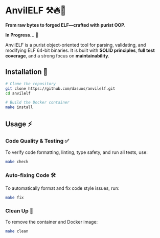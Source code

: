 # AnvilELF ⚒️🔥🚀

**From raw bytes to forged ELF—crafted with purist OOP.**

**In Progress... 🚧**

AnvilELF is a purist object-oriented tool for parsing, validating, and modifying ELF 64-bit binaries. It is built with **SOLID principles**, **full test coverage**, and a strong focus on **maintainability**.


## Installation 🐍
```sh
# Clone the repository
git clone https://github.com/dasuos/anvilelf.git
cd anvilelf

# Build the Docker container
make install
```

## Usage ⚡

### Code Quality & Testing ✅
To verify code formatting, linting, type safety, and run all tests, use:
```sh
make check
```

### Auto-fixing Code 🛠️
To automatically format and fix code style issues, run:
```sh
make fix
```

### Clean Up 🧹
To remove the container and Docker image:
```sh
make clean
```
